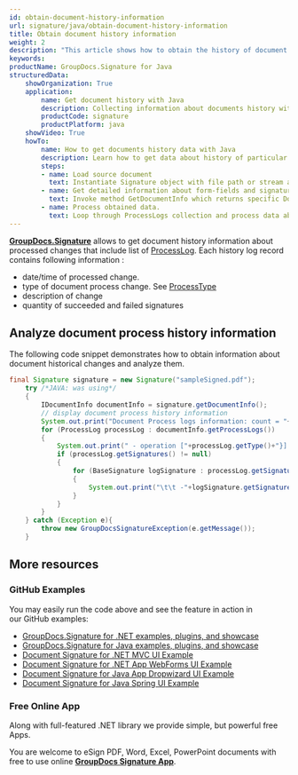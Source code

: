 ```yaml
---
id: obtain-document-history-information
url: signature/java/obtain-document-history-information
title: Obtain document history information
weight: 2
description: "This article shows how to obtain the history of document changes with GroupDocs.Signature API."
keywords: 
productName: GroupDocs.Signature for Java
structuredData:
    showOrganization: True
    application:    
        name: Get document history with Java    
        description: Collecting information about documents history with Java language by GroupDocs.Signature for Java APIs
        productCode: signature
        productPlatform: java 
    showVideo: True
    howTo:
        name: How to get documents history data with Java 
        description: Learn how to get data about history of particular document changes via Java
        steps:
        - name: Load source document
          text: Instantiate Signature object with file path or stream as a constructor parameter will load the document. 
        - name: Get detailed information about form-fields and signatures. 
          text: Invoke method GetDocumentInfo which returns specific DocumentInfo object.
        - name: Process obtained data. 
          text: Loop through ProcessLogs collection and process data about document operations.
---
```

[**GroupDocs.Signature**](https://products.groupdocs.com/signature/java) allows to get document history information about processed changes that include list of [ProcessLog](https://reference.groupdocs.com/signature/java/com.groupdocs.signature.domain/ProcessLog ). Each history log record contains following information :

* date/time of processed change.
* type of document process change. See [ProcessType](https://reference.groupdocs.com/signature/java/com.groupdocs.signature.domain.enums/ProcessType )
* description of change
* quantity of succeeded and failed signatures

## Analyze document process history information

The following code snippet demonstrates how to obtain information about document historical changes and analyze them.

```java
final Signature signature = new Signature("sampleSigned.pdf");
	try /*JAVA: was using*/
	{
		IDocumentInfo documentInfo = signature.getDocumentInfo();
		// display document process history information
		System.out.print("Document Process logs information: count = "+documentInfo.getProcessLogs().size());
		for (ProcessLog processLog : documentInfo.getProcessLogs())
		{
			System.out.print(" - operation ["+processLog.getType()+"}] on "+processLog.getDate().toString()+"}. Succedded/Failed "+processLog.getSucceeded()+"/"+processLog.getFailed()+". Message: "+processLog.getMessage()+" : ");
			if (processLog.getSignatures() != null)
			{
				for (BaseSignature logSignature : processLog.getSignatures())
				{
					System.out.print("\t\t -"+logSignature.getSignatureType()+" #"+logSignature.getSignatureId()+" at "+logSignature.getTop()+" x "+logSignature.getLeft()+" pos;");
				}
			}
		}
	} catch (Exception e){
		throw new GroupDocsSignatureException(e.getMessage());
	}
```

## More resources

### GitHub Examples

You may easily run the code above and see the feature in action in our GitHub examples:

* [GroupDocs.Signature for .NET examples, plugins, and showcase](https://github.com/groupdocs-signature/GroupDocs.Signature-for-.NET)
* [GroupDocs.Signature for Java examples, plugins, and showcase](https://github.com/groupdocs-signature/GroupDocs.Signature-for-Java)
* [Document Signature for .NET MVC UI Example](https://github.com/groupdocs-signature/GroupDocs.Signature-for-.NET-MVC)
* [Document Signature for .NET App WebForms UI Example](https://github.com/groupdocs-signature/GroupDocs.Signature-for-.NET-WebForms)
* [Document Signature for Java App Dropwizard UI Example](https://github.com/groupdocs-signature/GroupDocs.Signature-for-Java-Dropwizard)
* [Document Signature for Java Spring UI Example](https://github.com/groupdocs-signature/GroupDocs.Signature-for-Java-Spring)

### Free Online App

Along with full-featured .NET library we provide simple, but powerful free Apps.

You are welcome to eSign PDF, Word, Excel, PowerPoint documents with free to use online **[GroupDocs Signature App](https://products.groupdocs.app/signature)**.